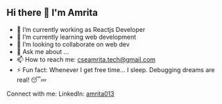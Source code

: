 ## Hi there 👋 I'm Amrita 

- 🔭 I’m currently working as Reactjs Developer
- 🌱 I’m currently learning web development
- 👯 I’m looking to collaborate on web dev
- 💬 Ask me about ...
- 📫 How to reach me: cseamrita.tech@gmail.com
- ⚡ Fun fact: Whenever I get free time… I sleep. Debugging dreams are real! 😴💤

Connect with me:
LinkedIn: [amrita013](https://www.linkedin.com/in/amrita013)
